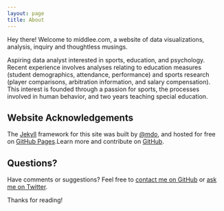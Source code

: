 ```yaml
---
layout: page
title: About
---
```


<p class="important">
  Hey there! Welcome to middlee.com, a website of data visualizations, analysis, inquiry and thoughtless musings.
</p>

Aspiring data analyst interested in sports, education, and psychology. Recent experience involves analyses relating to education measures (student demographics, attendance, performance) and sports research (player comparisons, arbitration information, and salary compensation). This interest is founded through a passion for sports, the processes involved in human behavior, and two years teaching special education.

## Website Acknowledgements

The [Jekyll](http://jekyllrb.com) framework for this site was built by [@mdo](https://twitter.com/mdo), and hosted for free on [GitHub Pages](https://pages.github.com).Learn more and contribute on [GitHub](https://github.com/poole).

## Questions?

Have comments or suggestions? Feel free to [contact me on GitHub](https://github.com/mdlee12/issues/new) or [ask me on Twitter](https://twitter.com/mlee_mke).

Thanks for reading!
